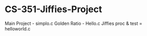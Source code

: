 # CS-351-Jiffies-Project
Main Project - simplo.c
Golden Ratio - Hello.c
Jiffies proc & test = helloworld.c
